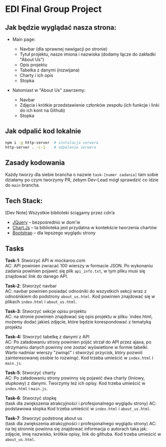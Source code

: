 # EDI Final Group Project

## Jak będzie wyglądać nasza strona:

- Main page:
  - Navbar (dla sprawnej nawigacji po stronie)
  - Tytuł projektu, nasze imiona i nazwiska (dodamy łącze do zakładki "About Us")
  - Opis projektu
  - Tabelka z danymi (rozwijana)
  - Charty i ich opis
  - Stopka

- Natomiast w "About Us" zawrzemy:
  - Navbar
  - Zdjęcia i krótkie przedstawienie członków zespołu (ich funkcje i linki do ich kont na Github)
  - Stopka

## Jak odpalić kod lokalnie

```bash
npm i -g http-server  # instalacja serwera
http-server . -c-1    # odpalenie serwera
```

## Zasady kodowania

Każdy tworzy dla siebie brancha o nazwie `task-[numer zadania]` tam sobie działamy po czym tworzymy PR, żebym Dev-Lead mógł sprawdzić co idzie do `main` brancha.

## Tech Stack:

[Dev Note] Wszystkie biblioteki ściągamy przez cdn’a

- [JQuery](https://jquery.com) – bezpośrednio w dom'ie
- [Chart.Js](https://www.chartjs.org) – ta biblioteka jest przydatna w kontekście tworzenia chartów
- [Bootstrap](https://getbootstrap.com) – dla lepszego wyglądu strony

## Tasks

**Task-1**: Stworzyć API w mockaroo.com\
AC: API powinien zwracać 100 wierszy w formacie JSON. Po wykonaniu zadania powinien pojawić się plik `api_info.txt`, w tym pliku musi się znajdować link do danego API. 

**Task-2**: Stworzyć navbar\
AC: navbar powinien posiadać odnośniki do wszystkich sekcji wraz z odnośnikiem do podstrony `about_us.html`. Kod powinien znajdować się w plikach `index.html` i `about_us.html`.

**Task-3**: Stworzyć sekcje opisu projektu\
AC: na stronie powinien znajdować się opis projektu w pliku `index.html, możemy dodać jakieś zdjęcie, które będzie korespondować z tematyką projektu

**Task-4:** Stworzyć tabelkę z danymi z API\
AC: Po załadowaniu strony powinien pójść strzał do API przez ajaxa, po otrzymaniu danych powinny one zostać wyświetlone w formie tabelki. Warto nadmiar wierszy "zwinąć" i stworzyć przycisk, który pozwoli zainteresowanej osobie to rozwinąć. Kod trzeba umieścić w `index.html` i `main.js`.

**Task-5**: Stworzyć charty\
AC: Po załadowaniu strony powinny się pojawić dwa charty (liniowy, słupkowy) z danymi. Tworzymy też ich opisy. Kod trzeba umieścić w `index.html` i `main.js`.

**Task-6**: Stworzyć stopkę\
(task dla zwiększenia atrakcyjności i profesjonalnego wyglądu strony)
AC: podstawowa stopka Kod trzeba umieścić w `index.html` i `about_us.html`.

**Task-7**: Stworzyć podstronę about us\
(task dla zwiększenia atrakcyjności i profesjonalnego wyglądu strony)
AC: na tej stronnie powinna się znajdować informacja o autorach taka jak: zdjęcie, imię nazwisko, krótkie opisy, link do githuba. Kod trzeba umieścić w `about_us.html`.
